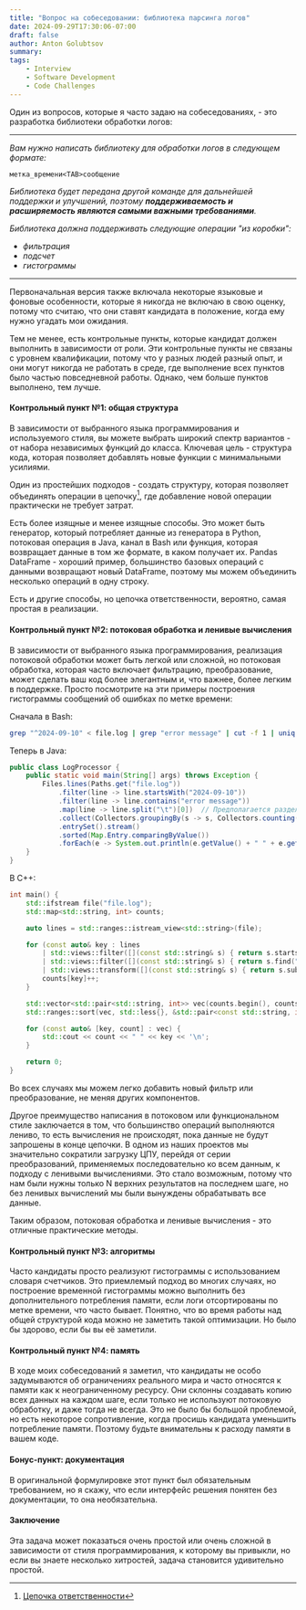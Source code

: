 ```yaml
---
title: "Вопрос на собеседовании: библиотека парсинга логов"
date: 2024-09-29T17:30:06-07:00
draft: false
author: Anton Golubtsov
summary:
tags:
    - Interview
    - Software Development
    - Code Challenges
---
```


Один из вопросов, которые я часто задаю на собеседованиях, - это разработка библиотеки обработки логов:

---

_Вам нужно написать библиотеку для обработки логов в следующем формате:_

```
метка_времени<TAB>сообщение
```

_Библиотека будет передана другой команде для дальнейшей поддержки и улучшений, поэтому **поддерживаемость и расширяемость являются самыми важными требованиями**._

_Библиотека должна поддерживать следующие операции "из коробки":_

-   _фильтрация_
-   _подсчет_
-   _гистограммы_

---

Первоначальная версия также включала некоторые языковые и фоновые особенности, которые я никогда не включаю в свою оценку, потому что считаю, что они ставят кандидата в положение, когда ему нужно угадать мои ожидания.

Тем не менее, есть контрольные пункты, которые кандидат должен выполнить в зависимости от роли. Эти контрольные пункты не связаны с уровнем квалификации, потому что у разных людей разный опыт, и они могут никогда не работать в среде, где выполнение всех пунктов было частью повседневной работы. Однако, чем больше пунктов выполнено, тем лучше.

#### **Контрольный пункт №1: общая структура**

В зависимости от выбранного языка программирования и используемого стиля, вы можете выбрать широкий спектр вариантов - от набора независимых функций до класса.
Ключевая цель - структура кода, которая позволяет добавлять новые функции с минимальными усилиями.

Один из простейших подходов - создать структуру, которая позволяет объединять операции в цепочку[^1], где добавление новой операции практически не требует затрат.

Есть более изящные и менее изящные способы. Это может быть генератор, который потребляет данные из генератора в Python, потоковая операция в Java, канал в Bash или функция, которая возвращает данные в том же формате, в каком получает их. Pandas DataFrame - хороший пример, большинство базовых операций с данными возвращают новый DataFrame, поэтому мы можем объединить несколько операций в одну строку.

Есть и другие способы, но цепочка ответственности, вероятно, самая простая в реализации.

#### **Контрольный пункт №2: потоковая обработка и ленивые вычисления**

В зависимости от выбранного языка программирования, реализация потоковой обработки может быть легкой или сложной, но потоковая обработка, которая часто включает фильтрацию, преобразование, может сделать ваш код более элегантным и, что важнее, более легким в поддержке. Просто посмотрите на эти примеры построения гистограммы сообщений об ошибках по метке времени:

Сначала в Bash:

```bash
grep "^2024-09-10" < file.log | grep "error message" | cut -f 1 | uniq -c | sort -nk1
```

Теперь в Java:

```java
public class LogProcessor {
    public static void main(String[] args) throws Exception {
        Files.lines(Paths.get("file.log"))
            .filter(line -> line.startsWith("2024-09-10"))
            .filter(line -> line.contains("error message"))
            .map(line -> line.split("\t")[0])  // Предполагается разделение по табуляции
            .collect(Collectors.groupingBy(s -> s, Collectors.counting()))
            .entrySet().stream()
            .sorted(Map.Entry.comparingByValue())
            .forEach(e -> System.out.println(e.getValue() + " " + e.getKey()));
    }
}
```

В C++:

```cpp
int main() {
    std::ifstream file("file.log");
    std::map<std::string, int> counts;

    auto lines = std::ranges::istream_view<std::string>(file);

    for (const auto& key : lines
        | std::views::filter([](const std::string& s) { return s.starts_with("2024-09-10"); })
        | std::views::filter([](const std::string& s) { return s.find("error message") != std::string::npos; })
        | std::views::transform([](const std::string& s) { return s.substr(0, s.find('\t')); })) {
        counts[key]++;
    }

    std::vector<std::pair<std::string, int>> vec(counts.begin(), counts.end());
    std::ranges::sort(vec, std::less{}, &std::pair<const std::string, int>::second);

    for (const auto& [key, count] : vec) {
        std::cout << count << " " << key << '\n';
    }

    return 0;
}
```

Во всех случаях мы можем легко добавить новый фильтр или преобразование, не меняя других компонентов.

Другое преимущество написания в потоковом или функциональном стиле заключается в том, что большинство операций выполняются лениво, то есть вычисления не происходят, пока данные не будут запрошены в конце цепочки. В одном из наших проектов мы значительно сократили загрузку ЦПУ, перейдя от серии преобразований, применяемых последовательно ко всем данным, к подходу с ленивыми вычислениями. Это стало возможным, потому что нам были нужны только N верхних результатов на последнем шаге, но без ленивых вычислений мы были вынуждены обрабатывать все данные.

Таким образом, потоковая обработка и ленивые вычисления - это отличные практические методы.

#### **Контрольный пункт №3: алгоритмы**

Часто кандидаты просто реализуют гистограммы с использованием словаря счетчиков.
Это приемлемый подход во многих случаях, но построение временной гистограммы можно выполнить без дополнительного потребления памяти, если логи отсортированы по метке времени, что часто бывает. Понятно, что во время работы над общей структурой кода можно не заметить такой оптимизации. Но было бы здорово, если бы вы её заметили.

#### **Контрольный пункт №4: память**

В ходе моих собеседований я заметил, что кандидаты не особо задумываются об ограничениях реального мира и часто относятся к памяти как к неограниченному ресурсу. Они склонны создавать копию всех данных на каждом шаге, если только не используют потоковую обработку, и даже тогда не всегда. Это не было бы большой проблемой, но есть некоторое сопротивление, когда просишь кандидата уменьшить потребление памяти. Поэтому будьте внимательны к расходу памяти в вашем коде.

#### Бонус-пункт: документация

В оригинальной формулировке этот пункт был обязательным требованием, но я скажу, что если интерфейс решения понятен без документации, то она необязательна.

#### Заключение

Эта задача может показаться очень простой или очень сложной в зависимости от стиля программирования, к которому вы привыкли, но если вы знаете несколько хитростей, задача становится удивительно простой.

[^1]: [Цепочка ответственности](https://ru.wikipedia.org/wiki/Цепочка_ответственности)